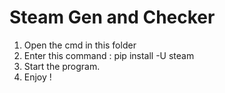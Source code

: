 # Steam Gen and Checker

1. Open the cmd in this folder
2. Enter this command : pip install -U steam
3. Start the program.
4. Enjoy !
